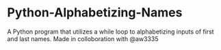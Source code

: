 # Python-Alphabetizing-Names
A Python program that utilizes a while loop to alphabetizing inputs of first and last names. 
Made in colloboration with @aw3335
